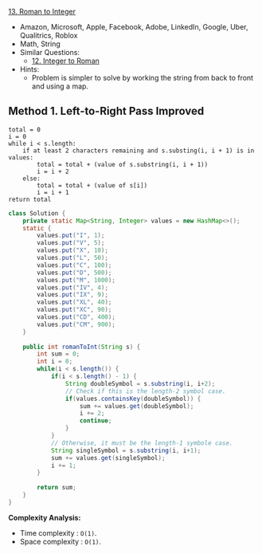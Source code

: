 [13. Roman to Integer](https://leetcode.com/problems/roman-to-integer/)

* Amazon, Microsoft, Apple, Facebook, Adobe, LinkedIn, Google, Uber, Qualitrics, Roblox
* Math, String
* Similar Questions:
    * [12. Integer to Roman](https://leetcode.com/problems/integer-to-roman/)
* Hints:
    * Problem is simpler to solve by working the string from back to front and using a map.
    



## Method 1. Left-to-Right Pass Improved

```
total = 0
i = 0
while i < s.length:
    if at least 2 characters remaining and s.substing(i, i + 1) is in values:
        total = total + (value of s.substring(i, i + 1))  
        i = i + 2
    else:
        total = total + (value of s[i])
        i = i + 1
return total
```

```java
class Solution {
    private static Map<String, Integer> values = new HashMap<>();
    static {
        values.put("I", 1);
        values.put("V", 5);
        values.put("X", 10);
        values.put("L", 50);
        values.put("C", 100);
        values.put("D", 500);
        values.put("M", 1000);
        values.put("IV", 4);
        values.put("IX", 9);
        values.put("XL", 40);
        values.put("XC", 90);
        values.put("CD", 400);
        values.put("CM", 900);
    }
    
    public int romanToInt(String s) {
        int sum = 0;
        int i = 0;
        while(i < s.length()) {
            if(i < s.length() - 1) {
                String doubleSymbol = s.substring(i, i+2);
                // Check if this is the length-2 symbol case.
                if(values.containsKey(doubleSymbol)) {
                    sum += values.get(doubleSymbol);
                    i += 2;
                    continue;
                }
            }
            // Otherwise, it must be the length-1 symbole case.
            String singleSymbol = s.substring(i, i+1);
            sum += values.get(singleSymbol);
            i += 1;
        }
        
        return sum;
    }
}
```
**Complexity Analysis:**
* Time complexity : `O(1)`.
* Space complexity : `O(1)`.
